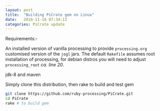 ```yaml
---
layout: post
title:  "Building PiCrate gem on Linux"
date:   2018-11-18 07:34:13
categories: PiCrate update
---
```

Requirements:-

An installed version of vanilla processing to provide `processing.org` customised version of the `jogl` jars. The default `Rakefile` assumes root installation of processing, for debian distros you will need to adjust `processing_root` _ca. line 20_.

jdk-8 and maven

Simply clone this distribution, then rake to build and test gem
```bash
git clone https://github.com/ruby-processing/PiCrate.git
cd PiCrate
rake # to build gem
```
